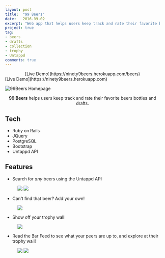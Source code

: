 ```yaml
---
layout: post
title:  "99 Beers"
date:   2016-09-02
excerpt: "Web app that helps users keep track and rate their favorite beers bottles and drafts"
project: true
tag:
- beers
- drafts
- collection
- trophy
- Untappd
comments: true
---
```

<center>[Live Demo](https://ninety9beers.herokuapp.com/beers)</center>
[Live Demo](https://ninety9beers.herokuapp.com)

![99Beers Homepage](https://s3.amazonaws.com/beerimages/uploads/assets/welcome.png)

<center><b>99 Beers</b> helps users keep track and rate their favorite beers bottles and drafts.</center>

## Tech

* Ruby on Rails
* JQuery
* PostgreSQL
* Bootstrap
* Untappd API

## Features

* Search for *any* beers using the Untappd API

<figure class="half">
    <a href="https://s3.amazonaws.com/beerimages/uploads/assets/list.png"><img src="https://s3.amazonaws.com/beerimages/uploads/assets/list.png"></a>
    <a href="https://s3.amazonaws.com/beerimages/uploads/assets/beerinfo.png"><img src="https://s3.amazonaws.com/beerimages/uploads/assets/beerinfo.png"></a>
</figure>

* Can't find that beer? Add your own!

<figure>
    <a href="https://s3.amazonaws.com/beerimages/uploads/assets/custom.jpg"><img src="https://s3.amazonaws.com/beerimages/uploads/assets/custom.jpg"></a>
</figure>

* Show off your trophy wall

<figure>
  <a href="https://s3.amazonaws.com/beerimages/uploads/assets/trophywall.png"><img src="https://s3.amazonaws.com/beerimages/uploads/assets/trophywall.png"></a>
</figure>

* Read the Bar Feed to see what your peers are up to, and explore at their trophy wall!

<figure class="half">
    <a href="https://s3.amazonaws.com/beerimages/uploads/assets/barfeed.png"><img src="https://s3.amazonaws.com/beerimages/uploads/assets/barfeed.png"></a>
    <a href="https://s3.amazonaws.com/beerimages/uploads/assets/othertrophywall.png"><img src="https://s3.amazonaws.com/beerimages/uploads/assets/othertrophywall.png"></a>
</figure>